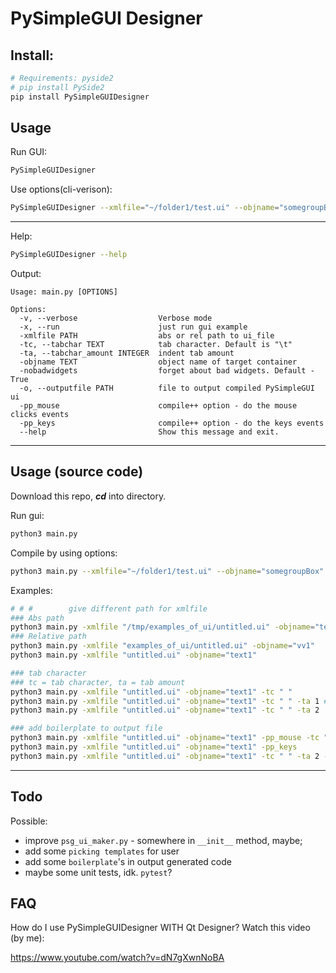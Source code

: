 # PySimpleGUI Designer

## Install:
```bash
# Requirements: pyside2
# pip install PySide2
pip install PySimpleGUIDesigner
```

## Usage
Run GUI:
```bash
PySimpleGUIDesigner
```

Use options(cli-verison):
```bash
PySimpleGUIDesigner --xmlfile="~/folder1/test.ui" --objname="somegroupBox"
```

---

Help:
```bash
PySimpleGUIDesigner --help
```
Output:
```
Usage: main.py [OPTIONS]

Options:
  -v, --verbose                  Verbose mode
  -x, --run                      just run gui example
  -xmlfile PATH                  abs or rel path to ui_file
  -tc, --tabchar TEXT            tab character. Default is "\t"
  -ta, --tabchar_amount INTEGER  indent tab amount
  -objname TEXT                  object name of target container
  -nobadwidgets                  forget about bad widgets. Default - True
  -o, --outputfile PATH          file to output compiled PySimpleGUI ui
  -pp_mouse                      compile++ option - do the mouse clicks events
  -pp_keys                       compile++ option - do the keys events
  --help                         Show this message and exit.

```

---


## Usage (source code)

Download this repo, ***cd*** into directory.

Run gui:
```bash
python3 main.py
```

Compile by using options:
```bash
python3 main.py --xmlfile="~/folder1/test.ui" --objname="somegroupBox"
```

Examples:

```bash
# # #        give different path for xmlfile
### Abs path
python3 main.py -xmlfile "/tmp/examples_of_ui/untitled.ui" -objname="text1"
### Relative path
python3 main.py -xmlfile "examples_of_ui/untitled.ui" -objname="vv1"
python3 main.py -xmlfile "untitled.ui" -objname="text1"

### tab character
### tc = tab character, ta = tab amount
python3 main.py -xmlfile "untitled.ui" -objname="text1" -tc " "
python3 main.py -xmlfile "untitled.ui" -objname="text1" -tc " " -ta 1 # the same effect, as command above
python3 main.py -xmlfile "untitled.ui" -objname="text1" -tc " " -ta 2

### add boilerplate to output file
python3 main.py -xmlfile "untitled.ui" -objname="text1" -pp_mouse -tc " " -ta 2
python3 main.py -xmlfile "untitled.ui" -objname="text1" -pp_keys
python3 main.py -xmlfile "untitled.ui" -objname="text1" -tc " " -ta 2 -pp_keys

```

---

## Todo

Possible:
- improve `psg_ui_maker.py` - somewhere in `__init__` method, maybe;
- add some `picking templates` for user
- add some `boilerplate`'s in output generated code
- maybe some unit tests, idk. `pytest`?


## FAQ

How do I use PySimpleGUIDesigner WITH Qt Designer?
Watch this video (by me):

https://www.youtube.com/watch?v=dN7gXwnNoBA
